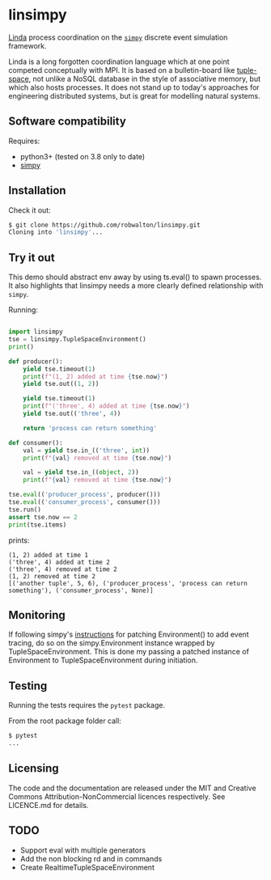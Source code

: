 # linsimpy

[Linda](https://en.wikipedia.org/wiki/Linda_(coordination_language)) process
coordination on the [`simpy`](https://simpy.readthedocs.io) discrete event
simulation framework.

Linda is a long forgotten coordination language which at one point competed
conceptually with MPI. It is based on a bulletin-board like
[tuple-space](https://en.wikipedia.org/wiki/Tuple_space), not unlike a NoSQL
database in the style of associative memory, but which also hosts processes. It
does not stand up to today's approaches for engineering distributed systems, but
is great for modelling natural systems.  


## Software compatibility

Requires:
- python3+ (tested on 3.8 only to date)
- [simpy](https://gitlab.com/team-simpy/simpy)

## Installation
Check it out:
```bash
$ git clone https://github.com/robwalton/linsimpy.git
Cloning into 'linsimpy'...
```

## Try it out

This demo should abstract env away by using ts.eval() to spawn processes. It also
highlights that linsimpy needs a more clearly defined relationship with `simpy`.

Running:
```python

import linsimpy
tse = linsimpy.TupleSpaceEnvironment()
print()

def producer():
    yield tse.timeout(1)
    print(f"(1, 2) added at time {tse.now}")
    yield tse.out((1, 2))

    yield tse.timeout(1)
    print(f"('three', 4) added at time {tse.now}")
    yield tse.out(('three', 4))

    return 'process can return something'

def consumer():
    val = yield tse.in_(('three', int))
    print(f"{val} removed at time {tse.now}")

    val = yield tse.in_((object, 2))
    print(f"{val} removed at time {tse.now}")

tse.eval(('producer_process', producer()))
tse.eval(('consumer_process', consumer()))
tse.run()
assert tse.now == 2
print(tse.items)
```
prints:
```
(1, 2) added at time 1
('three', 4) added at time 2
('three', 4) removed at time 2
(1, 2) removed at time 2
[('another tuple', 5, 6), ('producer_process', 'process can return something'), ('consumer_process', None)]

```

## Monitoring

If following simpy's [instructions] for patching Environment() to add event
tracing, do so on the simpy.Environment instance wrapped by
TupleSpaceEnvironment. This is done my passing a patched instance of
Environment to TupleSpaceEnvironment during initiation.

[instructions]: https://simpy.readthedocs.io/en/latest/topical_guides/monitoring.html#event-tracing

## Testing
Running the tests requires the `pytest` package. 

From the root package folder call:
```bash
$ pytest
...
```


## Licensing

The code and the documentation are released under the MIT and Creative Commons
Attribution-NonCommercial licences respectively. See LICENCE.md for details.

## TODO

- Support eval with multiple generators
- Add the non blocking rd and in commands
- Create RealtimeTupleSpaceEnvironment 




  
